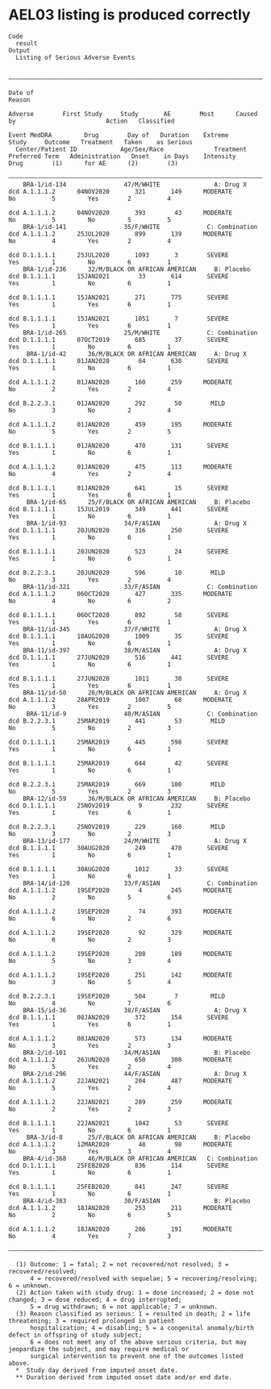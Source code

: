 # AEL03 listing is produced correctly

    Code
      result
    Output
      Listing of Serious Adverse Events
      
      —————————————————————————————————————————————————————————————————————————————————————————————————————————————————————————————————————————————————————————————————————————————————————————————
                                                                                                Date of                                                                                    Reason  
                                                                               Adverse        First Study     Study       AE        Most      Caused by                         Action   Classified
                                                                             Event MedDRA         Drug        Day of   Duration    Extreme      Study     Outcome   Treatment   Taken    as Serious
      Center/Patient ID            Age/Sex/Race              Treatment      Preferred Term   Administration   Onset    in Days    Intensity     Drug        (1)      for AE      (2)        (3)    
      —————————————————————————————————————————————————————————————————————————————————————————————————————————————————————————————————————————————————————————————————————————————————————————————
        BRA-1/id-134                47/M/WHITE               A: Drug X      dcd A.1.1.1.2      04NOV2020       321       149      MODERATE       No          5         Yes        2          4     
                                                                            dcd A.1.1.1.2      04NOV2020       393        43      MODERATE       No          5         No         5          5     
        BRA-1/id-141                35/F/WHITE             C: Combination   dcd A.1.1.1.2      25JUL2020       899       139      MODERATE       No          4         Yes        2          4     
                                                                            dcd D.1.1.1.1      25JUL2020       1093       3        SEVERE        Yes         1         No         6          1     
        BRA-1/id-236      32/M/BLACK OR AFRICAN AMERICAN     B: Placebo     dcd B.1.1.1.1      15JAN2021        33       614       SEVERE        Yes         1         No         6          1     
                                                                            dcd B.1.1.1.1      15JAN2021       271       775       SEVERE        Yes         1         Yes        6          1     
                                                                            dcd B.1.1.1.1      15JAN2021       1051       7        SEVERE        Yes         1         Yes        6          1     
        BRA-1/id-265                25/M/WHITE             C: Combination   dcd D.1.1.1.1      07OCT2019       685        37       SEVERE        Yes         1         No         6          1     
         BRA-1/id-42      36/M/BLACK OR AFRICAN AMERICAN     A: Drug X      dcd D.1.1.1.1      01JAN2020        64       630       SEVERE        Yes         1         No         6          1     
                                                                            dcd A.1.1.1.2      01JAN2020       160       259      MODERATE       No          2         Yes        2          4     
                                                                            dcd B.2.2.3.1      01JAN2020       292        50        MILD         No          3         No         2          4     
                                                                            dcd A.1.1.1.2      01JAN2020       459       195      MODERATE       No          5         Yes        2          5     
                                                                            dcd B.1.1.1.1      01JAN2020       470       131       SEVERE        Yes         1         No         6          1     
                                                                            dcd A.1.1.1.2      01JAN2020       475       113      MODERATE       No          4         Yes        2          4     
                                                                            dcd B.1.1.1.1      01JAN2020       641        15       SEVERE        Yes         1         Yes        6          1     
         BRA-1/id-65      25/F/BLACK OR AFRICAN AMERICAN     B: Placebo     dcd B.1.1.1.1      15JUL2019       349       441       SEVERE        Yes         1         No         6          1     
         BRA-1/id-93                34/F/ASIAN               A: Drug X      dcd D.1.1.1.1      20JUN2020       316       250       SEVERE        Yes         1         No         6          1     
                                                                            dcd B.1.1.1.1      20JUN2020       523        24       SEVERE        Yes         1         No         6          1     
                                                                            dcd B.2.2.3.1      20JUN2020       596        10        MILD         No          3         Yes        2          4     
        BRA-11/id-321               33/F/ASIAN             C: Combination   dcd A.1.1.1.2      06OCT2020       427       335      MODERATE       No          4         No         6          2     
                                                                            dcd B.1.1.1.1      06OCT2020       892        58       SEVERE        Yes         1         Yes        6          1     
        BRA-11/id-345               37/F/WHITE               A: Drug X      dcd B.1.1.1.1      18AUG2020       1009       35       SEVERE        Yes         1         No         6          1     
        BRA-11/id-397               38/M/ASIAN               A: Drug X      dcd D.1.1.1.1      27JUN2020       516       441       SEVERE        Yes         1         No         6          1     
                                                                            dcd B.1.1.1.1      27JUN2020       1011       30       SEVERE        Yes         1         Yes        6          1     
        BRA-11/id-50      26/M/BLACK OR AFRICAN AMERICAN     A: Drug X      dcd A.1.1.1.2      28APR2019       1007       68      MODERATE       No          3         Yes        2          5     
         BRA-11/id-9                40/M/ASIAN             C: Combination   dcd B.2.2.3.1      25MAR2019       441        53        MILD         No          5         No         2          3     
                                                                            dcd D.1.1.1.1      25MAR2019       445       598       SEVERE        Yes         1         No         6          1     
                                                                            dcd B.1.1.1.1      25MAR2019       644        42       SEVERE        Yes         1         No         6          1     
                                                                            dcd B.2.2.3.1      25MAR2019       669       100        MILD         No          5         Yes        2          3     
        BRA-12/id-59      36/M/BLACK OR AFRICAN AMERICAN     B: Placebo     dcd D.1.1.1.1      25NOV2019        9        232       SEVERE        Yes         1         Yes        6          1     
                                                                            dcd B.2.2.3.1      25NOV2019       229       160        MILD         No          3         No         2          3     
        BRA-13/id-177               24/M/WHITE               A: Drug X      dcd B.1.1.1.1      30AUG2020       249       470       SEVERE        Yes         1         No         6          1     
                                                                            dcd B.1.1.1.1      30AUG2020       1012       33       SEVERE        Yes         1         No         6          1     
        BRA-14/id-120               33/F/ASIAN             C: Combination   dcd A.1.1.1.2      19SEP2020        4        245      MODERATE       No          2         No         5          6     
                                                                            dcd A.1.1.1.2      19SEP2020        74       393      MODERATE       No          6         No         2          6     
                                                                            dcd A.1.1.1.2      19SEP2020        92       329      MODERATE       No          6         No         2          3     
                                                                            dcd A.1.1.1.2      19SEP2020       208       189      MODERATE       No          5         No         3          4     
                                                                            dcd A.1.1.1.2      19SEP2020       251       142      MODERATE       No          3         No         5          4     
                                                                            dcd B.2.2.3.1      19SEP2020       504        7         MILD         No          4         No         7          6     
        BRA-15/id-36                38/F/ASIAN               A: Drug X      dcd B.1.1.1.1      08JAN2020       372       154       SEVERE        Yes         1         Yes        6          1     
                                                                            dcd A.1.1.1.2      08JAN2020       573       134      MODERATE       No          3         Yes        2          3     
        BRA-2/id-101                34/M/ASIAN               B: Placebo     dcd A.1.1.1.2      26JUN2020       650       300      MODERATE       No          5         Yes        2          4     
        BRA-2/id-296                44/F/ASIAN               A: Drug X      dcd A.1.1.1.2      22JAN2021       204       487      MODERATE       No          5         Yes        2          4     
                                                                            dcd A.1.1.1.2      22JAN2021       289       259      MODERATE       No          2         Yes        2          3     
                                                                            dcd B.1.1.1.1      22JAN2021       1042       53       SEVERE        Yes         1         No         6          1     
         BRA-3/id-8       25/F/BLACK OR AFRICAN AMERICAN     B: Placebo     dcd A.1.1.1.2      12MAR2020        48        98      MODERATE       No          3         Yes        3          4     
        BRA-4/id-368      46/M/BLACK OR AFRICAN AMERICAN   C: Combination   dcd D.1.1.1.1      25FEB2020       836       114       SEVERE        Yes         1         No         6          1     
                                                                            dcd B.1.1.1.1      25FEB2020       841       247       SEVERE        Yes         1         No         6          1     
        BRA-4/id-383                30/F/ASIAN               B: Placebo     dcd A.1.1.1.2      18JAN2020       253       211      MODERATE       No          2         No         6          5     
                                                                            dcd A.1.1.1.2      18JAN2020       286       191      MODERATE       No          4         Yes        7          3     
      —————————————————————————————————————————————————————————————————————————————————————————————————————————————————————————————————————————————————————————————————————————————————————————————
      
      (1) Outcome: 1 = fatal; 2 = not recovered/not resolved; 3 = recovered/resolved;
          4 = recovered/resolved with sequelae; 5 = recovering/resolving; 6 = unknown.
      (2) Action taken with study drug: 1 = dose increased; 2 = dose not changed; 3 = dose reduced; 4 = drug interrupted;
          5 = drug withdrawn; 6 = not applicable; 7 = unknown.
      (3) Reason classified as serious: 1 = resulted in death; 2 = life threatening; 3 = required prolonged in patient
          hospitalization; 4 = disabling; 5 = a congenital anomaly/birth defect in offspring of study subject;
          6 = does not meet any of the above serious criteria, but may jeopardize the subject, and may require medical or
          surgical intervention to prevent one of the outcomes listed above.
      *  Study day derived from imputed onset date.
      ** Duration derived from imputed onset date and/or end date.

